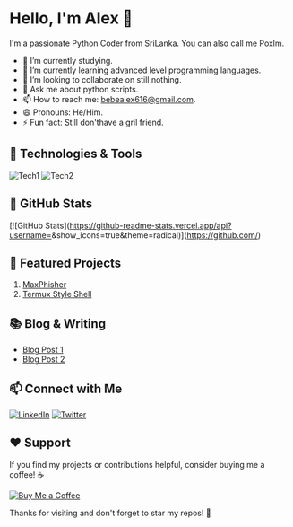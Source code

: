# Hello, I'm Alex 👋


I'm a passionate Python Coder from SriLanka. You can also call me Poxlm.

<!-- Introduction -->
- 🔭 I’m currently studying.
- 🌱 I’m currently learning advanced level programming languages.
- 👯 I’m looking to collaborate on still nothing.
- 💬 Ask me about python scripts.
- 📫 How to reach me: bebealex616@gmail.com.
- 😄 Pronouns: He/Him.
- ⚡ Fun fact: Still don'thave a gril friend.

## 🔧 Technologies & Tools

![Tech1](https://img.shields.io/badge/-Tech1-<COLOR>?style=for-the-badge&logo=<LOGO>&logoColor=white)
![Tech2](https://img.shields.io/badge/-Tech2-<COLOR>?style=for-the-badge&logo=<LOGO>&logoColor=white)
<!-- Add more technologies and tools as needed -->

## 🚀 GitHub Stats

[![GitHub Stats](https://github-readme-stats.vercel.app/api?username=<Your GitHub Username>&show_icons=true&theme=radical)](https://github.com/<Your GitHub Username>)

## 🌟 Featured Projects

<!-- List your featured GitHub projects here with links and descriptions -->
1. [MaxPhisher](https://github.com/KasRoudra/MaxPhisher) 
2. [Termux Style Shell](https://github.com/Poxlm/Termux_Stylish_shell)

## 📚 Blog & Writing

<!-- Add links to your blog posts or articles -->
- [Blog Post 1](https://your-blog-url.com/post-1)
- [Blog Post 2](https://your-blog-url.com/post-2)

## 📫 Connect with Me

[![LinkedIn](https://img.shields.io/badge/LinkedIn-Connect-blue?style=for-the-badge&logo=linkedin)](https://www.linkedin.com/in/alexbebe)
[![Twitter](https://img.shields.io/badge/Twitter-Follow-1da1f2?style=for-the-badge&logo=twitter)](https://twitter.com/alexbebe)

## ❤️ Support

If you find my projects or contributions helpful, consider buying me a coffee! ☕

[![Buy Me a Coffee](https://img.shields.io/badge/Buy%20Me%20a%20Coffee-Donate-yellow?style=for-the-badge&logo=buy-me-a-coffee)](https://www.buymeacoffee.com/alexbebe)

Thanks for visiting and don't forget to star my repos! 🌟
